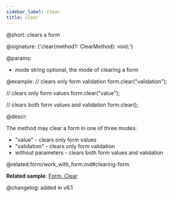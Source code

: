 ```yaml
---
sidebar_label: clear
title: clear
---          
```


@short: clears a form

@signature: {'clear(method?: ClearMethod): void;'}

@params:

- mode		string		optional, the mode of clearing a form


@example:
// clears only form validation
form.clear("validation");

// clears only form values
form.clear("value");

// clears both form values and validation
form.clear();


@descr:

The method may clear a form in one of three modes:

- "value" - clears only form values
- "validation" - clears only form validation
- without parameters - clears both form values and validation



@related:form/work_with_form.md#clearing-form

**Related sample**: [Form. Clear](https://snippet.dhtmlx.com/a64ih4ih)

@changelog: added in v6.1


